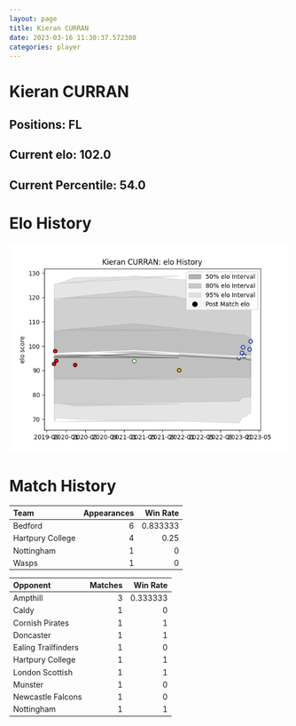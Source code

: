 ```yaml
---  
layout: page  
title: Kieran CURRAN  
date: 2023-03-16 11:30:37.572380  
categories: player  
---
```

# Kieran CURRAN

## Positions: FL

## Current elo: 102.0

## Current Percentile: 54.0

# Elo History


![elo history](history_KieranCURRAN.png)
# Match History


| Team             |   Appearances |   Win Rate |
|:-----------------|--------------:|-----------:|
| Bedford          |             6 |   0.833333 |
| Hartpury College |             4 |   0.25     |
| Nottingham       |             1 |   0        |
| Wasps            |             1 |   0        |

| Opponent            |   Matches |   Win Rate |
|:--------------------|----------:|-----------:|
| Ampthill            |         3 |   0.333333 |
| Caldy               |         1 |   0        |
| Cornish Pirates     |         1 |   1        |
| Doncaster           |         1 |   1        |
| Ealing Trailfinders |         1 |   0        |
| Hartpury College    |         1 |   1        |
| London Scottish     |         1 |   1        |
| Munster             |         1 |   0        |
| Newcastle Falcons   |         1 |   0        |
| Nottingham          |         1 |   1        |